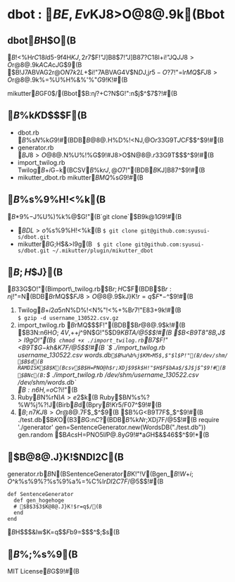 dbot : $BE,Ev$KJ8>O@8@.$9$k(Bbot
============================
## dbot$B$H$O(B
$B%D%$!<%H$rC18l$d5-9f$4$H$KJ,2r$7$F!"J]B8$7!"J]B8$7$?C18l$+$i!"JQ$JJ8>O$r@8@.$9$k$A$C$A$c$J%=%U%H%&%'%"$G$9(B  
$B!J7ABVAG2r@O$N7k2L$+$i!"7ABVAG4V$N$D$J$,$j$r5-O?$7!"$=$l$rMQ$$$FJ8>O$r@8@.$9$k%=%U%H%&%'%"$G$9!K!#(B

mikutter$B$GF0$/(Bbot$B:n$j$?$+$C$?$N$G!":n$j$^$7$?!#(B

## $B%U%!%$%k$K$D$$$F(B
* dbot.rb  
    $B%a%$%s$N%U%!%$%k$G$9!#(BDB$B@8@.$H%D%$!<%H$NJ,@O$r$3$3$G9T$J$C$F$$$^$9!#(B
* generator.rb  
    $BJ8>O@8@.$N%U%!%$%k$G$9!#J8>O$N@8@.$r$3$3$G9T$$$^$9!#(B
* import\_twilog.rb  
    Twilog$B$+$i%@%&%s%m!<%I$G$-$k(BCSV$B%U%!%$%k$rJ,@O$7!"(BDB$B$KJ]B8$7$^$9!#(B
* mikutter\_dbot.rb
    mikutter$BMQ%W%i%0%$%s$G$9!#(B

## $B%$%s%9%H!<%k(B
$B$*9%$-$J%U%)%k%@$G!"(B`git clone`$B$9$k$@$1$G$9!#(B

* $BDL>o%$%s%9%H!<%k(B
  `$ git clone git@github.com:syusui-s/dbot.git`
* mikutter$B$G;H$&>l9g(B
  ` $ git clone git@github.com:syusui-s/dbot.git ~/.mikutter/plugin/mikutter_dbot`

## $B;H$$J}(B
$B$3$3$G$O!"(Bimport\_twilog.rb$B$r;H$C$F(BDB$B$r:n$j!"$=$N(BDB$B$rMQ$$$FJ8>O@8@.$9$kJ}K!$r=q$$$F$*$-$^$9!#(B

1. Twilog$B$+$i2a5n$N%D%$!<%H$N%"!<%+%$%V(B(UTF-8)$B$r%@%&%s%m!<%I$7!"E83+$9$k!#(B  
  `$ gzip -d username_130522.csv.gz`  
2. import\_twilog.rb $B$rMQ$$$F!"(BDB$B$r@8@.$9$k!#(B  
  $B$3$N:n6H$O;~4V$,$+$+$j$^$9$N$G!"5$D9$K$*BT$A$/$@$5$$!#(B  
  $B<B9T8"8B$,$J$$>l9g$O!"(B`$ chmod +x ./import_twilog.rb`$B$7$F!"<B9T$G$-$k$h$&$K$7$F$/$@$5$$!#(B  
  `$ ./import_twilog.rb username_130522.csv words.db`
  $B%a%b%j$KM>M5$,$"$l$P!"(B/dev/shm/ $B$d(B RAMDISK$B$K(Bcsv$B$H=PNO@h$r;XDj$9$k$H!"$H$F$bAa$/$J$j$^$9!#(B  
  $BNc(B: `$ ./import_twilog.rb /dev/shm/username_130522.csv /dev/shm/words.db`  
  $B:n6H$,=*$o$C$?$i!"(B
3. Ruby$B$N%$%s%?%W%j%?$rN)$A>e$2$k(B  
  Ruby$B$N%$%s%?%W%j%?!J(Birb$B$d(Bpry$B!K$r5/F0$7$^$9!#(B
4. $B;n$7$KJ8>O$r@8@.$7$F$_$^$9(B  
  $B%$%s%?%W%j%?$G<B9T$7$F$_$^$9!#(B  
  ./test.db$B$K$O(B3$B$G:n$C$?(BDB$B%U%!%$%k$N%Q%9$r;XDj$7$F$/$@$5$$!#(B
	require './generator'
	gen=SentenceGenerator.new(WordsDB("./test.db"))
	gen.random
  $B$A$c$s$H=PNO$5$l$l$P@.8y$G$9!#$*$a$G$H$&$4$6$$$^$9!*(B  

## $B@8@.J}K!$NDI2C(B
generator.rb$B$N(BSentenceGenerator$B%/%i%9$K!"!V(Bgen\_$B!W$+$i;O$^$k%$%s%9%?%s%9%a%=%C%I$rDI2C$7$F$/$@$5$$!#(B  

	def SentenceGenerator
	  def gen_hogehoge
	  # $B$3$3$K@8@.J}K!$r=q$/(B
	  end
	end

$B$H$$$&Iw$K=q$$$F$b9=$$$^$;$s(B

## $B%i%$%;%s%9(B
MIT License$B$G$9!#(B
